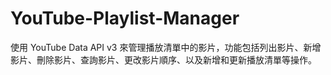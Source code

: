# YouTube-Playlist-Manager
使用 YouTube Data API v3 來管理播放清單中的影片，功能包括列出影片、新增影片、刪除影片、查詢影片、更改影片順序、以及新增和更新播放清單等操作。
